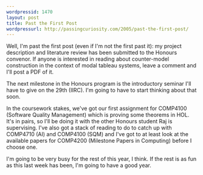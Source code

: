 ```yaml
---
wordpressid: 1470
layout: post
title: Past the First Post
wordpressurl: http://passingcuriosity.com/2005/past-the-first-post/
---
```

Well, I'm past the first post (even if I'm not the first past it): my project description and literature review has been submitted to the Honours convenor. If anyone is interested in reading about counter-model construction in the context of modal tableau systems, leave a comment and I'll post a PDF of it.

The next milestone in the Honours program is the introductory seminar I'll have to give on the 29th (IIRC). I'm going to have to start thinking about that soon. 

In the coursework stakes, we've got our first assignment for COMP4100 (Software Quality Management) which is proving some theorems in HOL. It's in pairs, so I'll be doing it with the other Honours student Raj is supervising. I've also got a stack of reading to do to catch up with COMP4710 (AI) and COMP4100 (SQM) and I've got to at least look at the available papers for COMP4200 (Milestone Papers in Computing) before I choose one.

I'm going to be very busy for the rest of this year, I think. If the rest is as fun as this last week has been, I'm going to have a good year.
